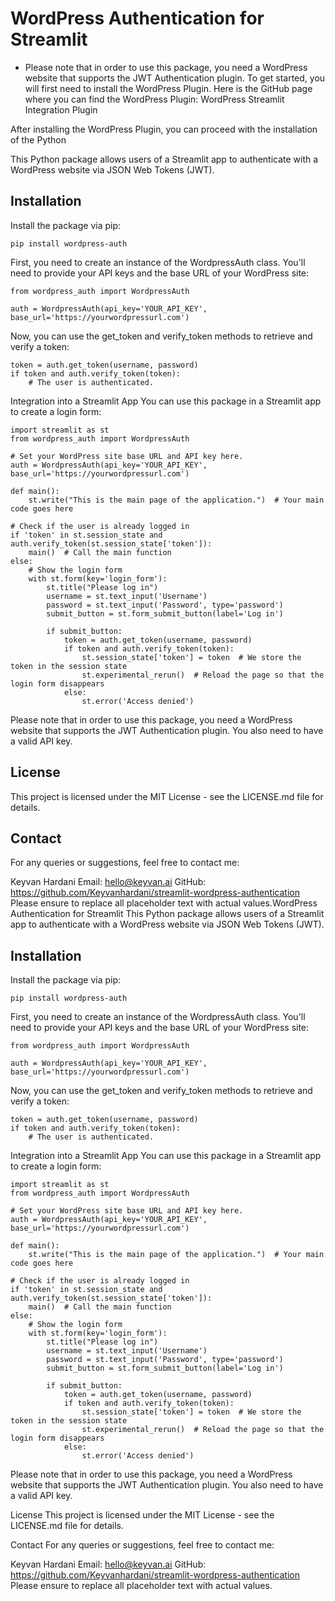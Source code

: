 #   WordPress Authentication for Streamlit

* Please note that in order to use this package, you need a WordPress website that supports the JWT Authentication plugin. To get started, you will first need to install the WordPress Plugin. Here is the GitHub page where you can find the WordPress Plugin: WordPress Streamlit Integration Plugin

After installing the WordPress Plugin, you can proceed with the installation of the Python

This Python package allows users of a Streamlit app to authenticate with a WordPress website via JSON Web Tokens (JWT).

## Installation

Install the package via pip:


```
pip install wordpress-auth

```

First, you need to create an instance of the WordpressAuth class. You'll need to provide your API keys and the base URL of your WordPress site:

```
from wordpress_auth import WordpressAuth

auth = WordpressAuth(api_key='YOUR_API_KEY', base_url='https://yourwordpressurl.com')

```
Now, you can use the get_token and verify_token methods to retrieve and verify a token:

```
token = auth.get_token(username, password)
if token and auth.verify_token(token):
    # The user is authenticated.
```
Integration into a Streamlit App
You can use this package in a Streamlit app to create a login form:

```
import streamlit as st
from wordpress_auth import WordpressAuth

# Set your WordPress site base URL and API key here.
auth = WordpressAuth(api_key='YOUR_API_KEY', base_url='https://yourwordpressurl.com')

def main():
    st.write("This is the main page of the application.")  # Your main code goes here

# Check if the user is already logged in
if 'token' in st.session_state and auth.verify_token(st.session_state['token']):
    main()  # Call the main function
else:
    # Show the login form
    with st.form(key='login_form'):
        st.title("Please log in")
        username = st.text_input('Username')
        password = st.text_input('Password', type='password')
        submit_button = st.form_submit_button(label='Log in')

        if submit_button:
            token = auth.get_token(username, password)
            if token and auth.verify_token(token):
                st.session_state['token'] = token  # We store the token in the session state
                st.experimental_rerun()  # Reload the page so that the login form disappears
            else:
                st.error('Access denied')
```
Please note that in order to use this package, you need a WordPress website that supports the JWT Authentication plugin. You also need to have a valid API key.

## License
This project is licensed under the MIT License - see the LICENSE.md file for details.

## Contact
For any queries or suggestions, feel free to contact me:

Keyvan Hardani
Email: hello@keyvan.ai
GitHub: https://github.com/Keyvanhardani/streamlit-wordpress-authentication
Please ensure to replace all placeholder text with actual values.WordPress Authentication for Streamlit
This Python package allows users of a Streamlit app to authenticate with a WordPress website via JSON Web Tokens (JWT).

## Installation
Install the package via pip:

```
pip install wordpress-auth

```

First, you need to create an instance of the WordpressAuth class. You'll need to provide your API keys and the base URL of your WordPress site:

```
from wordpress_auth import WordpressAuth

auth = WordpressAuth(api_key='YOUR_API_KEY', base_url='https://yourwordpressurl.com')

```
Now, you can use the get_token and verify_token methods to retrieve and verify a token:

```
token = auth.get_token(username, password)
if token and auth.verify_token(token):
    # The user is authenticated.

```
Integration into a Streamlit App
You can use this package in a Streamlit app to create a login form:

```
import streamlit as st
from wordpress_auth import WordpressAuth

# Set your WordPress site base URL and API key here.
auth = WordpressAuth(api_key='YOUR_API_KEY', base_url='https://yourwordpressurl.com')

def main():
    st.write("This is the main page of the application.")  # Your main code goes here

# Check if the user is already logged in
if 'token' in st.session_state and auth.verify_token(st.session_state['token']):
    main()  # Call the main function
else:
    # Show the login form
    with st.form(key='login_form'):
        st.title("Please log in")
        username = st.text_input('Username')
        password = st.text_input('Password', type='password')
        submit_button = st.form_submit_button(label='Log in')

        if submit_button:
            token = auth.get_token(username, password)
            if token and auth.verify_token(token):
                st.session_state['token'] = token  # We store the token in the session state
                st.experimental_rerun()  # Reload the page so that the login form disappears
            else:
                st.error('Access denied')
```
Please note that in order to use this package, you need a WordPress website that supports the JWT Authentication plugin. You also need to have a valid API key.

License
This project is licensed under the MIT License - see the LICENSE.md file for details.

Contact
For any queries or suggestions, feel free to contact me:

Keyvan Hardani
Email: hello@keyvan.ai
GitHub: https://github.com/Keyvanhardani/streamlit-wordpress-authentication
Please ensure to replace all placeholder text with actual values.